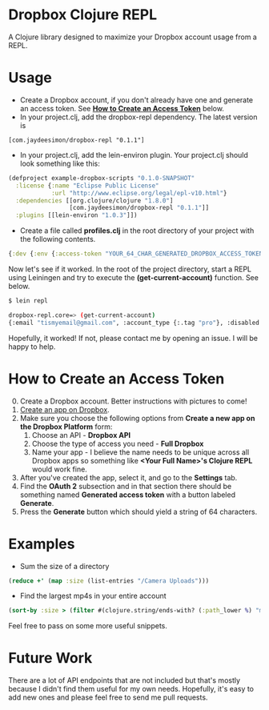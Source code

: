 # Dropbox Clojure REPL

A Clojure library designed to maximize your Dropbox account usage from a REPL.

# Usage
* Create a Dropbox account, if you don't already have one and generate an access token. See [**How to Create an Access Token**](#how-to-create-an-access-token) below.
* In your project.clj, add the dropbox-repl dependency. The latest version is
```
[com.jaydeesimon/dropbox-repl "0.1.1"]
```
* In your project.clj, add the lein-environ plugin. Your project.clj should look something like this:

```clojure
(defproject example-dropbox-scripts "0.1.0-SNAPSHOT"
  :license {:name "Eclipse Public License"
            :url "http://www.eclipse.org/legal/epl-v10.html"}
  :dependencies [[org.clojure/clojure "1.8.0"]
                 [com.jaydeesimon/dropbox-repl "0.1.1"]]
  :plugins [[lein-environ "1.0.3"]])
```
* Create a file called **profiles.clj** in the root directory of your project with the following contents.

```clojure
{:dev {:env {:access-token "YOUR_64_CHAR_GENERATED_DROPBOX_ACCESS_TOKEN_GOES_HERE"}}}
```
Now let's see if it worked. In the root of the project directory, start a REPL using Leiningen and try to execute the **(get-current-account)** function. See below.

```sh
$ lein repl

dropbox-repl.core=> (get-current-account)
{:email "tismyemail@gmail.com", :account_type {:.tag "pro"}, :disabled false, :account_id "dbid:AACS-nNMCgsomedropboxidmkB9skqsx1Y", :is_paired false, :locale "en", :name {:given_name "Jeffrey", :surname "Simon", :familiar_name "Jeffrey", :display_name "Jeffrey Simon"}, :email_verified true, :referral_link "https://db.tt/tismyreferrallink", :country "US"}
```

Hopefully, it worked! If not, please contact me by opening an issue. I will be happy to help.


# How to Create an Access Token

0. Create a Dropbox account. Better instructions with pictures to come!
1. [Create an app on Dropbox](https://www.dropbox.com/developers/apps). 
2. Make sure you choose the following options from **Create a new app on the Dropbox Platform** form:
	1. Choose an API - **Dropbox API**
	2. Choose the type of access you need - **Full Dropbox**
	3. Name your app - I believe the name needs to be unique across all Dropbox apps so something like **\<Your Full Name\>'s Clojure REPL** would work fine.
3. After you've created the app, select it, and go to the **Settings** tab.
4. Find the **OAuth 2** subsection and in that section there should be something named **Generated access token** with a button labeled **Generate**.
5. Press the **Generate** button which should yield a string of 64 characters.


# Examples

* Sum the size of a directory

```clojure
(reduce +' (map :size (list-entries "/Camera Uploads")))
```

* Find the largest mp4s in your entire account

```clojure
(sort-by :size > (filter #(clojure.string/ends-with? (:path_lower %) "mp4") (list-entries "/")))
```

Feel free to pass on some more useful snippets.

# Future Work

There are a lot of API endpoints that are not included but that's mostly because I didn't find them useful for my own needs. Hopefully, it's easy to add new ones and please feel free to send me pull requests.
